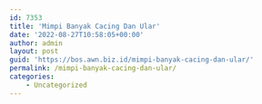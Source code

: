 ```yaml
---
id: 7353
title: 'Mimpi Banyak Cacing Dan Ular'
date: '2022-08-27T10:58:05+00:00'
author: admin
layout: post
guid: 'https://bos.awn.biz.id/mimpi-banyak-cacing-dan-ular/'
permalink: /mimpi-banyak-cacing-dan-ular/
categories:
    - Uncategorized
---
```


